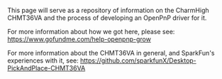 This page will serve as a repository of information on the CharmHigh CHMT36VA and the process of developing an OpenPnP driver for it.

For more information about how we got here, please see: https://www.gofundme.com/help-openpnp-grow

For more information about the CHMT36VA in general, and SparkFun's experiences with it, see: https://github.com/sparkfunX/Desktop-PickAndPlace-CHMT36VA

